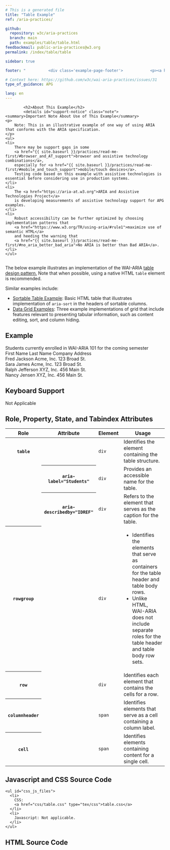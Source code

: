 ```yaml
---
# This is a generated file
title: "Table Example"
ref: /aria-practices/

github:
  repository: w3c/aria-practices
  branch: main
  path: examples/table/table.html
feedbackmail: public-aria-practices@w3.org
permalink: /index/table/table

sidebar: true

footer: "          <div class='example-page-footer'>            <p><a href='https://github.com/w3c/aria-practices/projects/16'>View issues related to this example</a></p>            <p>Page last updated: November 23, 2021</p>          </div>        "

# Context here: https://github.com/w3c/wai-aria-practices/issues/31
type_of_guidance: APG

lang: en
---
```

<script src="../js/examples.js"></script>
<script src="../js/highlight.pack.js"></script>
<script src="../js/app.js"></script>

<link href="css/table.css" rel="stylesheet" />


<link rel="stylesheet" href="{{ site.baseurl }}/content-assets/wai-aria-practices/styles.css">
<!-- Code highlighting styles -->
<link rel="stylesheet" href="{{ site.baseurl }}/index/css/github.css">

<script>
const addBodyClass = undefined;
const enableSidebar = true;
if (addBodyClass) document.body.classList.add(addBodyClass);
if (enableSidebar) document.body.classList.add('has-sidebar');
</script>
    
<div>

            <h2>About This Example</h2>
            <details id="support-notice" class="note">
    <summary>Important Note About Use of This Example</summary>
    <p>
        Note: This is an illustrative example of one way of using ARIA that conforms with the ARIA specification.
    </p>
    <ul>
    <li>
        There may be support gaps in some
        <a href="{{ site.baseurl }}/practices/read-me-first/#browser_and_AT_support">browser and assistive technology combinations</a>,
        especially for <a href="{{ site.baseurl }}/practices/read-me-first/#mobile_and_touch_support">mobile/touch devices</a>.
        Testing code based on this example with assistive technologies is essential before considering use in production systems.
    </li>
    <li>
        The <a href="https://aria-at.w3.org">ARIA and Assistive Technologies Project</a>
        is developing measurements of assistive technology support for APG examples.
    </li>
    <li>
        Robust accessibility can be further optimized by choosing implementation patterns that
        <a href="https://www.w3.org/TR/using-aria/#rule1">maximize use of semantic HTML</a>
        and heeding the warning that
        <a href="{{ site.baseurl }}/practices/read-me-first/#no_aria_better_bad_aria">No ARIA is better than Bad ARIA</a>.
    </li>
    </ul>
</details>
          <img alt=""
          src="{{ site.baseurl }}/content-assets/wai-aria-practices/img/table.svg"
          class="example-page-example-icon"
        >
  
  <div>
  
  <p>
    The below example illustrates an implementation of the WAI-ARIA
    <a href="{{ site.baseurl }}/patterns/table/">table design pattern.</a>
    Note that when possible, using a native HTML <code>table</code> element is recommended.
  </p>
  <p>Similar examples include: </p>
  <ul>
    <li><a href="sortable-table.html">Sortable Table Example</a>: Basic HTML table that illustrates implementation of <code>aria-sort</code> in the headers of sortable columns.</li>
    <li><a href="../grid/dataGrids.html">Data Grid Examples</a>: Three example implementations of grid that include features relevant to presenting tabular information, such as content editing, sort, and column hiding.</li>
  </ul>

  <section>
    <div class="example-header">
      <h2 id="ex_label">Example</h2>
    </div>
    <div role="separator" id="ex_start_sep" aria-labelledby="ex_start_sep ex_label" aria-label="Start of"></div>
    <div id="ex1">
      <div role="table" aria-label="Students" aria-describedby="students_table_desc">
        <div id="students_table_desc">Students currently enrolled in WAI-ARIA 101 for the coming semester</div>
        <div role="rowgroup">
          <div role="row">
            <span role="columnheader">First Name</span>
            <span role="columnheader">Last Name</span>
            <span role="columnheader">Company</span>
            <span role="columnheader">Address</span>
          </div>
        </div>
        <div role="rowgroup">
          <div role="row">
            <span role="cell">Fred</span>
            <span role="cell">Jackson</span>
            <span role="cell">Acme, Inc.</span>
            <span role="cell">123 Broad St.</span>
          </div>
          <div role="row">
            <span role="cell">Sara</span>
            <span role="cell">James</span>
            <span role="cell">Acme, Inc.</span>
            <span role="cell">123 Broad St.</span>
          </div>
          <div role="row">
            <span role="cell">Ralph</span>
            <span role="cell">Jefferson</span>
            <span role="cell">XYZ, Inc.</span>
            <span role="cell">456 Main St.</span>
          </div>
          <div role="row">
            <span role="cell">Nancy</span>
            <span role="cell">Jensen</span>
            <span role="cell">XYZ, Inc.</span>
            <span role="cell">456 Main St.</span>
          </div>
        </div>
      </div>
    </div>
    <div role="separator" id="ex_end_sep" aria-labelledby="ex_end_sep ex_label" aria-label="End of"></div>
  </section>

  <section>
    <h2 id="kbd_label">Keyboard Support</h2>
    <p>Not Applicable</p>
  </section>

  <section>
    <h2 id="rps_label">Role, Property, State, and Tabindex  Attributes</h2>
    <div class="table-wrap"><table aria-labelledby="rps_label" class="data attributes">
      <thead>
        <tr>
          <th scope="col">Role</th>
          <th scope="col">Attribute</th>
          <th scope="col">Element</th>
          <th scope="col">Usage</th>
        </tr>
      </thead>
      <tbody>
        <tr data-test-id="table-role">
          <th scope="row"><code>table</code></th>
          <td></td>
          <td><code>div</code></td>
          <td>Identifies the element containing the table structure.</td>
        </tr>
        <tr data-test-id="table-aria-label">
          <td></td>
          <th scope="row">
            <code>aria-label=&quot;Students&quot;</code>
          </th>
          <td><code>div</code></td>
          <td>Provides an accessible name for the table.</td>
        </tr>
        <tr data-test-id="table-aria-describedby">
          <td></td>
          <th scope="row">
            <code>aria-describedby=&quot;IDREF&quot;</code>
          </th>
          <td><code>div</code></td>
          <td>Refers to the element that serves as the caption for the table.</td>
        </tr>
        <tr data-test-id="rowgroup-role">
          <th scope="row"><code>rowgroup</code></th>
          <td></td>
          <td><code>div</code></td>
          <td>
            <ul>
              <li>Identifies the elements that serve as containers for the table header and table body rows.</li>
              <li>Unlike HTML, WAI-ARIA does not include separate roles for the table header and table body row sets.</li>
            </ul>
          </td>
        </tr>
        <tr data-test-id="row-role">
          <th scope="row"><code>row</code></th>
          <td></td>
          <td><code>div</code></td>
          <td>Identifies each element that contains the cells for a row.</td>
        </tr>
        <tr data-test-id="columnheader-role">
          <th scope="row"><code>columnheader</code></th>
          <td></td>
          <td><code>span</code></td>
          <td>Identifies elements that serve as a cell containing a column label.</td>
        </tr>
        <tr data-test-id="cell-role">
          <th scope="row"><code>cell</code></th>
          <td></td>
          <td><code>span</code></td>
          <td>Identifies elements containing content for a single cell.</td>
        </tr>
      </tbody>
    </table></div>
  </section>

  <section>
    <h2>Javascript and CSS Source Code</h2>
    
    <ul id="css_js_files">
      <li>
        CSS:
        <a href="css/table.css" type="tex/css">table.css</a>
      </li>
      <li>
        Javascript: Not applicable.
      </li>
    </ul>
  </section>

  <section>
    <h2 id="sc1_label">HTML Source Code</h2>
    <div role="separator" id="sc1_start_sep" aria-labelledby="sc1_start_sep sc1_label" aria-label="Start of"></div>
    <pre><code id="sc1"></code></pre>
    <div role="separator" id="sc1_end_sep" aria-labelledby="sc1_end_sep sc1_label" aria-label="End of"></div>
    <script>
      sourceCode.add('sc1', 'ex1', 'ex_label', 'css_js_files');
      sourceCode.make();
    </script>
  </section>
  </div>
  

</div>
<script>
  var SkipToConfig = {
    settings: {
      skipTo: {
        displayOption: 'popup',
        attachElement: '#site-header',
        colorTheme: 'aria'
      }
    }
  };
</script>
<script src="{{ site.baseurl }}/content-assets/wai-aria-practices/skipto.min.js"></script>
